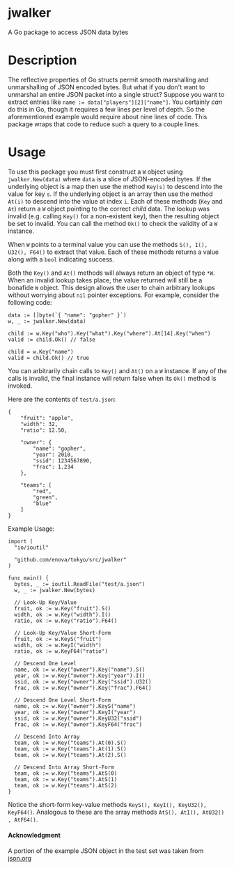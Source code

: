 # jwalker

A Go package to access JSON data bytes

# Description

The reflective properties of Go structs permit smooth marshalling and unmarshalling of JSON encoded bytes. But what if you don't want to unmarshal an entire JSON packet into a single struct? Suppose you want to extract entries like `name := data["players"][2]["name"]`. You certainly _can_ do this in Go, though it requires a few lines per level of depth. So the aforementioned example would require about nine lines of code. This package wraps that code to reduce such a query to a couple lines.

# Usage

To use this package you must first construct a `W` object using `jwalker.New(data)` where `data` is a slice of JSON-encoded bytes. If the underlying object is a map then use the method `Key(s)` to descend into the value for key `s`. If the underlying object is an array then use the method `At(i)` to descend into the value at index `i`. Each of these methods (`Key` and `At`) return a `W` object pointing to the correct _child_ data. The lookup was invalid (e.g. calling `Key()` for a non-existent key), then the resulting object be set to invalid. You can call the method `Ok()` to check the validity of a `W` instance.

When `W` points to a terminal value you can use the methods `S(), I(), U32(), F64()` to extract that value. Each of these methods returns a value along with a `bool` indicating success.

Both the `Key()` and `At()` methods will always return an object of type `*W`. When an invalid lookup takes place, the value returned will still be a bonafide `W` object. This design allows the user to chain arbitrary lookups without worrying about `nil` pointer exceptions. For example, consider the following code:

```
data := []byte(`{ "name": "gopher" }`)
w, _ := jwalker.New(data)

child := w.Key("who").Key("what").Key("where").At[14].Key("when")
valid := child.Ok() // false

child = w.Key("name")
valid = child.Ok() // true
```

You can arbitrarily chain calls to `Key()` and `At()` on a `W` instance. If any of the calls is invalid, the final instance will return false when its `Ok()` method is invoked.

Here are the contents of `test/a.json`:

```
{
	"fruit": "apple",
	"width": 32,
	"ratio": 12.50,

	"owner": {
		"name": "gopher",
		"year": 2010,
		"ssid": 1234567890,
		"frac": 1.234
	},

	"teams": [
		"red",
		"green",
		"blue"
	]
}

```

Example Usage:

```
import (
  "io/ioutil"

  "github.com/enova/tokyo/src/jwalker"
)

func main() {
  bytes, _ := ioutil.ReadFile("test/a.json")
  w, _ := jwalker.New(bytes)
  
  // Look-Up Key/Value
  fruit, ok := w.Key("fruit").S()
  width, ok := w.Key("width").I()
  ratio, ok := w.Key("ratio").F64()

  // Look-Up Key/Value Short-Form
  fruit, ok := w.KeyS("fruit")
  width, ok := w.KeyI("width")
  ratio, ok := w.KeyF64("ratio")

  // Descend One Level
  name, ok := w.Key("owner").Key("name").S()
  year, ok := w.Key("owner").Key("year").I()
  ssid, ok := w.Key("owner").Key("ssid").U32()
  frac, ok := w.Key("owner").Key("frac").F64()

  // Descend One Level Short-Form
  name, ok := w.Key("owner").KeyS("name")
  year, ok := w.Key("owner").KeyI("year")
  ssid, ok := w.Key("owner").KeyU32("ssid")
  frac, ok := w.Key("owner").KeyF64("frac")

  // Descend Into Array
  team, ok := w.Key("teams").At(0).S()
  team, ok := w.Key("teams").At(1).S()
  team, ok := w.Key("teams").At(2).S()

  // Descend Into Array Short-Form
  team, ok := w.Key("teams").AtS(0)
  team, ok := w.Key("teams").AtS(1)
  team, ok := w.Key("teams").AtS(2)
}
```

Notice the short-form key-value methods `KeyS(), KeyI(), KeyU32(), KeyF64()`. Analogous to these are the array methods `AtS(), AtI(), AtU32() , AtF64()`.

#### Acknowledgment

A portion of the example JSON object in the test set was taken from [json.org](http://json.org/example.html)
